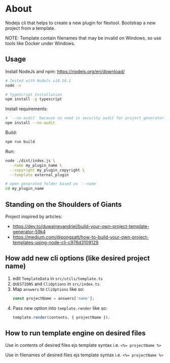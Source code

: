 # About

Nodejs cli that helps to create a new plugin for flextool. Bootstrap a new project from a template.

NOTE: Template contain filenames that may be invalid on Windows, so use tools like Docker under Windows.

## Usage

Install NodeJs and npm: https://nodejs.org/en/download/

```bash
# Tested with NodeJs v10.18.1
node -v

# TypeScript Installation
npm install -g typescript
```

Install requirements:

```bash
# `--no-audit` because no need in security audit for project generator.
npm install --no-audit
```

Build:

```bash
npm run build
```

Run:

```bash
node ./dist/index.js \
  --name my_plugin_name \
  --copyright my_plugin_copyright \
  --template external_plugin

# open generated folder based on `--name`
cd my_plugin_name
```

## Standing on the Shoulders of Giants

Project inspired by articles:
- https://dev.to/duwainevandriel/build-your-own-project-template-generator-59k4
- https://medium.com/@pongsatt/how-to-build-your-own-project-templates-using-node-cli-c976d3109129

## How add new cli options (like desired project name)

1. edit `TemplateData` in `src/utils/template.ts`
2. `QUESTIONS` and `CliOptions` in `src/index.ts`
3. Map `answers` to `CliOptions` like so:
   ```js
   const projectName = answers['name'];
   ```
4. Pass new option into `template.render` like so:
   ```js
   template.render(contents, { projectName });
   ```

## How to run template engine on desired files

Use in contents of desired files ejs template syntax i.e. `<%= projectName %>`

Use in filenames of desired files ejs template syntax i.e. `<%= projectName %>`
